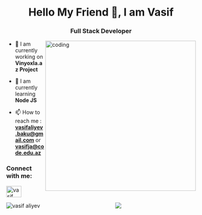 
<h1 align="center">Hello My Friend 👋, I am Vasif</h1>
<h3 align="center">Full Stack Developer</h3>
<img  src="https://cdn.dribbble.com/users/1162077/screenshots/3848914/programmer.gif" alt="coding" align="right" width="400"  >



- 🔭 I am currently working on **Vinyoxla.az Project**

- 🌱 I am currently learning **Node JS**

- 📫 How to reach me :
**vasifaliyev.baku@gmail.com** or **vasifja@code.edu.az**


<h3 align="left">Connect with me:</h3>

<p align="left">

<a href="https://www.linkedin.com/in/vasif-aliyev/" target="blank"><img align="center" src="https://raw.githubusercontent.com/rahuldkjain/github-profile-readme-generator/master/src/images/icons/Social/linked-in-alt.svg" alt="vasif aliyev" height="30" width="40" /></a>
  


<p>
  
  <img align="left" src="https://github-readme-stats.vercel.app/api/top-langs?username=al1yew&show_icons=true&locale=en&layout=compact&langs_count=14" alt="vasif aliyev" />

</p>


 <p align="center">
 <img  src="https://komarev.com/ghpvc/?username=al1yew&style=flat">
 </p>





